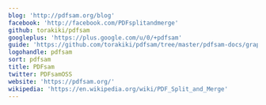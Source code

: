 ```yaml
---
blog: 'http://pdfsam.org/blog'
facebook: 'http://facebook.com/PDFsplitandmerge'
github: torakiki/pdfsam
googleplus: 'https://plus.google.com/u/0/+pdfsam'
guide: 'https://github.com/torakiki/pdfsam/tree/master/pdfsam-docs/graphics'
logohandle: pdfsam
sort: pdfsam
title: PDFsam
twitter: PDFsamOSS
website: 'https://pdfsam.org/'
wikipedia: 'https://en.wikipedia.org/wiki/PDF_Split_and_Merge'
---
```

